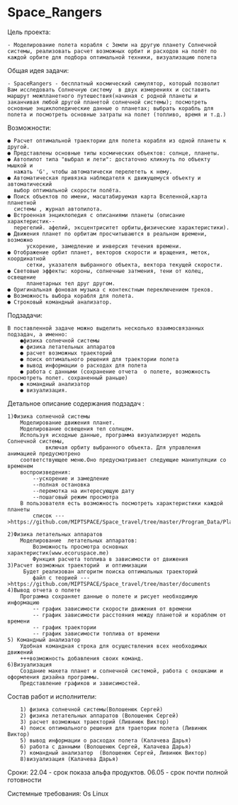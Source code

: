 # Space_Rangers


Цель проекта:

 	- Моделирование полета корабля с Земли на другую планету Солнечной системы, реализовать расчет возможных орбит и расходов на полёт по каждой орбите для подбора оптимальной техники, визуализацию полета



Общая идея задачи:
	
	- SpaceRangers - бесплатный космический симулятор, который позволит Вам исследовать Солнечную систему  в двух измерениях и составить маршрут межпланетного путешествия(начиная с родной планеты и заканчивая любой другой планетой солнечной системы); посмотреть основные энциклопедические данные о планетах; выбрать корабль для полета и посмотреть основные затраты на полет (топливо, время и т.д.)



Возможности:

	● Расчет оптимальной траектории для полета корабля из одной планеты к другой.
	● Представлены основные типы космических объектов: солнце, планеты.
	● Автопилот типа "выбрал и лети": достаточно кликнуть по объекту мышкой и 
	  нажать 'G', чтобы автоматически перелететь к нему.
	● Автоматическая привязка наблюдателя к движущемуся объекту и автоматический
	  выбор оптимальной скорости полёта.
	● Поиск объектов по имени, масштабируемая карта Вселенной,карта планетной 
	  системы , журнал автопилота.
	● Встроенная энциклопедия с описаниями планеты (описание характеристик-- 
	  перегелий. афелий, эксцентриситет орбиты,физические характеристики). 
	● Движения планет по орбитам просчитываются в реальном времени, возможно 
          ускорение, замедление и инверсия течения времени.
	● Отображение орбит планет, векторов скорости и вращения, меток, координатной 
          сетки, указателя выбранного объекта, вектора текущей скорости.
	● Световые эффекты: короны, солнечные затмения, тени от колец, освещение 
          планетарных тел друг другом.
	● Оригинальная фоновая музыка с контекстным переключением треков.
	● Возможность выбора корабля для полета. 
	● Строковый командный анализатор.



Подзадачи: 

	В поставленной задаче можно выделить несколько взаимосвязанных подзадач, а именно:
		●физика солнечной системы
		● физика летательных аппаратов
		● расчет возможных траекторий 
		● поиск оптимального решения для траектории полета
		● вывод информации о расходах для полета
		● работа с данными (сохранение отчета  о полете, возможность просмотреть полет. сохраненный раньше)
		● командный анализатор 
		● визуализация. 



Детальное описание содержания подзадач	:

	1)Физика солнечной системы
		Моделирование движения планет.
		Моделирование освещения тел солнцем.
		Используя исходные данные, программа визуализирует модель Солнечной системы,
                включая орбиту выбранного объекта. Для управления анимацией предусмотрено
		соответствующее меню.Оно предусматривает следующие манипуляции со временем
		воспроизведения: 
			--ускорение и замедление 
			--полная остановка 
			--перемотка на интересующую дату
			--пошаговый режим просмотра
		В пользователя есть возможность посмотреть характеристики каждой планеты
			список --->https://github.com/MIPTSPACE/Space_travel/tree/master/Program_Data/Planets/%D0%A1haracteristics
		
	2)Физика летательных аппаратов
		Моделирование  летательных аппаратов:
			Возможность просмотра основных характеристик(www.ecoruspace.me)
			Функция расчета топлива в зависимости от движения
	3)Расчет возможных траекторий  и оптимизации
		 Будет реализован алгоритм поиска оптимальных траекторий
			файл с теорией --->https://github.com/MIPTSPACE/Space_travel/tree/master/documents 
	4)Вывод отчета о полете
		Программа сохраняет данные о полете и рисует необходимую информацию
			-- график зависимости скорости движения от времени
			-- график зависимости расстояния между планетой и кораблем от времени
			-- график траектории
			-- график зависимости топлива от времени
	5) Командный анализатор
		Удобная командная строка для осуществления всех необходимых движений
		+++возможность добавления своих команд.
	6)Визуализация 
 		Создание макета планет и солнечной системой, работа с окошками и оформления дизайна программы.
		Представление графиков и зависимостей.


		



Состав работ и исполнители:

		1) физика солнечной системы(Волошенюк Сергей)
		2) физика летательных аппаратов (Волошенюк Сергей)
		3) расчет возможных траекторий (Ливинюк Виктор)
		4) поиск оптимального решения для траетории полета (Ливинюк Виктор)
		5) вывод информации о расходах полета (Калачева Дарья)
		6) работа с данными (Волошенюк Сергей, Калачева Дарья)
		7) командный анализатор  (Волошенюк Сергей, Ливинюк Виктор)
		8)визуализация (Калачева Дарья)
Сроки:
		22.04 - срок показа альфа продуктов.
		06.05 - срок почти полной готовности

Системные требования:
		Os Linux





